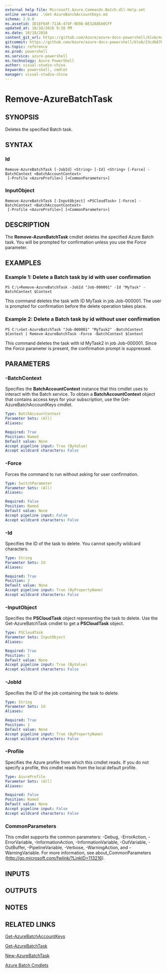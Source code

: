 ```yaml
---
external help file: Microsoft.Azure.Commands.Batch.dll-Help.xml
online version: .\Get-AzureBatchAccountKeys.md
schema: 2.0.0
ms.assetid: 3D1EF84F-713A-474F-9D9A-BE32A8EA0CFF
updated_at: 10/18/2016 9:38 PM
ms.date: 10/18/2016
content_git_url: https://github.com/Azure/azure-docs-powershell/blob/master/azureps-cmdlets-docs/ResourceManager/AzureRM.Batch/v0.9.8/Remove-AzureBatchTask.md
gitcommit: https://github.com/Azure/azure-docs-powershell/blob/23cdb8705d4ab9807c0e21b238f3b134a7d49c7d/azureps-cmdlets-docs/ResourceManager/AzureRM.Batch/v0.9.8/Remove-AzureBatchTask.md
ms.topic: reference
ms.prod: powershell
ms.service: azure-powershell
ms.technology: Azure PowerShell
author: visual-studio-china
keywords: powershell, cmdlet
manager: visual-studio-china
---
```


# Remove-AzureBatchTask

## SYNOPSIS
Deletes the specified Batch task.

## SYNTAX

### Id
```
Remove-AzureBatchTask [-JobId] <String> [-Id] <String> [-Force] -BatchContext <BatchAccountContext>
 [-Profile <AzureProfile>] [<CommonParameters>]
```

### InputObject
```
Remove-AzureBatchTask [-InputObject] <PSCloudTask> [-Force] -BatchContext <BatchAccountContext>
 [-Profile <AzureProfile>] [<CommonParameters>]
```

## DESCRIPTION
The **Remove-AzureBatchTask** cmdlet deletes the specified Azure Batch task.
You will be prompted for confirmation unless you use the *Force* parameter.

## EXAMPLES

### Example 1: Delete a Batch task by id with user confirmation
```
PS C:\>Remove-AzureBatchTask -JobId "Job-000001" -Id "MyTask" -BatchContext $Context
```

This command deletes the task with ID MyTask in job Job-000001.
The user is prompted for confirmation before the delete operation takes place.

### Example 2: Delete a Batch task by id without user confirmation
```
PS C:\>Get-AzureBatchTask "Job-000001" "MyTask2" -BatchContext $Context | Remove-AzureBatchTask -Force -BatchContext $Context
```

This command deletes the task with id MyTask2 in job Job-000001.
Since the *Force* parameter is present, the confirmation prompt is suppressed.

## PARAMETERS

### -BatchContext
Specifies the **BatchAccountContext** instance that this cmdlet uses to interact with the Batch service.
To obtain a **BatchAccountContext** object that contains access keys for your subscription, use the Get-AzureBatchAccountKeys cmdlet.

```yaml
Type: BatchAccountContext
Parameter Sets: (All)
Aliases: 

Required: True
Position: Named
Default value: None
Accept pipeline input: True (ByValue)
Accept wildcard characters: False
```

### -Force
Forces the command to run without asking for user confirmation.

```yaml
Type: SwitchParameter
Parameter Sets: (All)
Aliases: 

Required: False
Position: Named
Default value: None
Accept pipeline input: False
Accept wildcard characters: False
```

### -Id
Specifies the ID of the task to delete.
You cannot specify wildcard characters.

```yaml
Type: String
Parameter Sets: Id
Aliases: 

Required: True
Position: 2
Default value: None
Accept pipeline input: True (ByPropertyName)
Accept wildcard characters: False
```

### -InputObject
Specifies the **PSCloudTask** object representing the task to delete.
Use the Get-AzureBatchTask cmdlet to get a **PSCloudTask** object.

```yaml
Type: PSCloudTask
Parameter Sets: InputObject
Aliases: 

Required: True
Position: 1
Default value: None
Accept pipeline input: True (ByValue)
Accept wildcard characters: False
```

### -JobId
Specifies the ID of the job containing the task to delete.

```yaml
Type: String
Parameter Sets: Id
Aliases: 

Required: True
Position: 1
Default value: None
Accept pipeline input: True (ByPropertyName)
Accept wildcard characters: False
```

### -Profile
Specifies the Azure profile from which this cmdlet reads.
If you do not specify a profile, this cmdlet reads from the local default profile.

```yaml
Type: AzureProfile
Parameter Sets: (All)
Aliases: 

Required: False
Position: Named
Default value: None
Accept pipeline input: False
Accept wildcard characters: False
```

### CommonParameters
This cmdlet supports the common parameters: -Debug, -ErrorAction, -ErrorVariable, -InformationAction, -InformationVariable, -OutVariable, -OutBuffer, -PipelineVariable, -Verbose, -WarningAction, and -WarningVariable. For more information, see about_CommonParameters (http://go.microsoft.com/fwlink/?LinkID=113216).

## INPUTS

## OUTPUTS

## NOTES

## RELATED LINKS

[Get-AzureBatchAccountKeys](.\Get-AzureBatchAccountKeys.md)

[Get-AzureBatchTask](.\Get-AzureBatchTask.md)

[New-AzureBatchTask](.\New-AzureBatchTask.md)

[Azure Batch Cmdlets](.\AzureRM.Batch.md)


